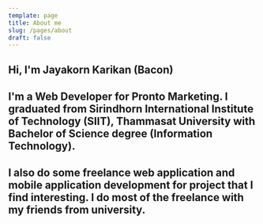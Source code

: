 ```yaml
---
template: page
title: About me
slug: /pages/about
draft: false
---
```

## Hi, I'm Jayakorn Karikan (Bacon)

## I'm a Web Developer for Pronto Marketing. I graduated from Sirindhorn International Institute of Technology (SIIT), Thammasat University with Bachelor of Science degree (Information Technology).

## I also do some freelance web application and mobile application development for project that I find interesting. I do most of the freelance with my friends from university.
